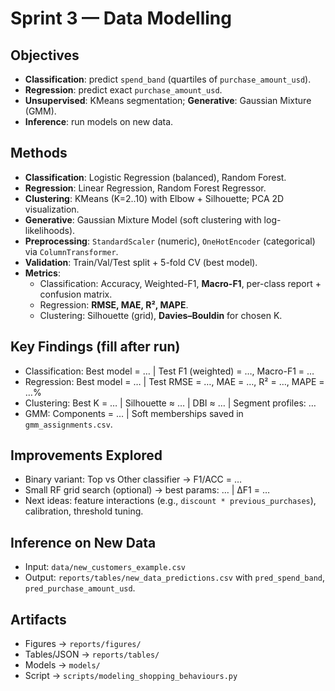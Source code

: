 # Sprint 3 — Data Modelling

## Objectives
- **Classification**: predict `spend_band` (quartiles of `purchase_amount_usd`).
- **Regression**: predict exact `purchase_amount_usd`.
- **Unsupervised**: KMeans segmentation; **Generative**: Gaussian Mixture (GMM).
- **Inference**: run models on new data.

## Methods
- **Classification**: Logistic Regression (balanced), Random Forest.
- **Regression**: Linear Regression, Random Forest Regressor.
- **Clustering**: KMeans (K=2..10) with Elbow + Silhouette; PCA 2D visualization.
- **Generative**: Gaussian Mixture Model (soft clustering with log-likelihoods).
- **Preprocessing**: `StandardScaler` (numeric), `OneHotEncoder` (categorical) via `ColumnTransformer`.
- **Validation**: Train/Val/Test split + 5-fold CV (best model).
- **Metrics**:
  - Classification: Accuracy, Weighted-F1, **Macro-F1**, per-class report + confusion matrix.
  - Regression: **RMSE, MAE, R², MAPE**.
  - Clustering: Silhouette (grid), **Davies–Bouldin** for chosen K.

## Key Findings (fill after run)
- Classification: Best model = … | Test F1 (weighted) = …, Macro-F1 = …
- Regression: Best model = … | Test RMSE = …, MAE = …, R² = …, MAPE = …%
- Clustering: Best K = … | Silhouette ≈ … | DBI ≈ … | Segment profiles: …
- GMM: Components = … | Soft memberships saved in `gmm_assignments.csv`.

## Improvements Explored
- Binary variant: Top vs Other classifier → F1/ACC = …
- Small RF grid search (optional) → best params: … | ΔF1 = …
- Next ideas: feature interactions (e.g., `discount * previous_purchases`), calibration, threshold tuning.

## Inference on New Data
- Input: `data/new_customers_example.csv`
- Output: `reports/tables/new_data_predictions.csv` with `pred_spend_band`, `pred_purchase_amount_usd`.

## Artifacts
- Figures → `reports/figures/`
- Tables/JSON → `reports/tables/`
- Models → `models/`
- Script → `scripts/modeling_shopping_behaviours.py`
